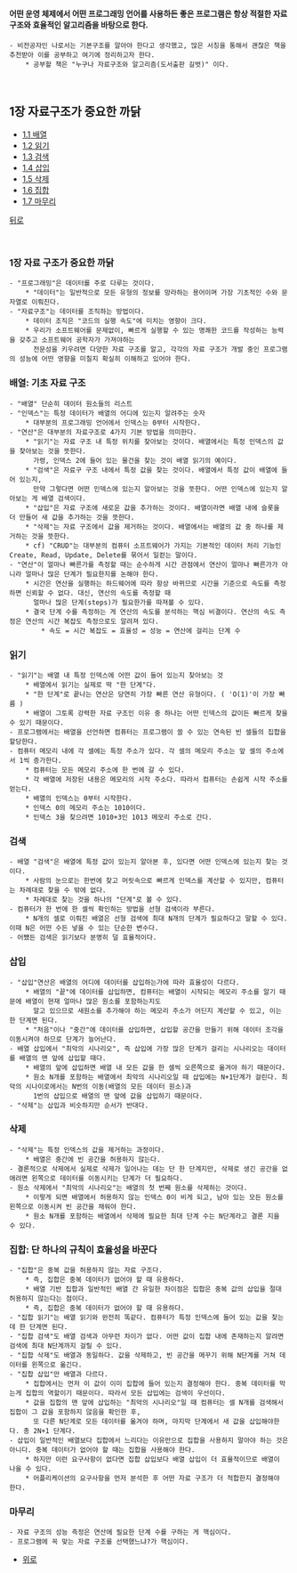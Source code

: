 #### 어떤 운영 체제에서 어떤 프로그래밍 언어를 사용하든 좋은 프로그램은 항상 적절한 자료 구조와 효율적인 알고리즘을 바탕으로 한다. 
	- 비전공자인 나로서는 기본구조를 알아야 한다고 생각했고, 많은 서칭을 통해서 괜찮은 책을 추천받아 이를 공부하고 여기에 정리하고자 한다.
		* 공부할 책은 "누구나 자료구조와 알고리즘(도서출판 길벗)" 이다.

</br>
 
## 1장 자료구조가 중요한 까닭

* [1.1 배열](#배열-기초-자료-구조)
* [1.2 읽기](#읽기)
* [1.3 검색](#검색)
* [1.4 삽입](#삽입)
* [1.5 삭제](#삭제)
* [1.6 집합](#집합-단-하나의-규칙이-효율성을-바꾼다)
* [1.7 마무리](#마무리)

[뒤로](https://github.com/wintryjay/TIL/DataStructure)

</br>

### 1장 자료 구조가 중요한 까닭
	- "프로그래밍"은 데이터를 주로 다루는 것이다.
		* "데이터"는 일반적으로 모든 유형의 정보를 망라하는 용어이며 가장 기초적인 수와 문자열로 이뤄진다.
	- "자료구조"는 데이터를 조직하는 방법이다.
		* 데이터 조직은 "코드의 실행 속도"에 미치는 영향이 크다.
		* 우리가 소프트웨어를 문제없이, 빠르게 실행할 수 있는 명쾌한 코드를 작성하는 능력을 갖추고 소프트웨어 공학자가 가져야하는 
		  전문성을 키우려면 다양한 자료 구조를 알고, 각각의 자료 구조가 개발 중인 프로그램의 성능에 어떤 영향을 미칠지 확실히 이해하고 있어야 한다.

### 배열: 기초 자료 구조
	- "배열" 단순히 데이터 원소들의 리스트
	- "인덱스"는 특정 데이터가 배열의 어디에 있는지 알려주는 숫자
		* 대부분의 프로그래밍 언어에서 인덱스는 0부터 시작한다.
	- "연산"은 대부분의 자료구조로 4가지 기본 방법을 의미한다.
		* "읽기"는 자료 구조 내 특정 위치를 찾아보는 것이다. 배열에서는 특정 인덱스의 값을 찾아보는 것을 뜻한다.
		  가령, 인덱스 2에 들어 있는 물건을 찾는 것이 배열 읽기의 예이다.
		* "검색"은 자료구 구조 내에서 특정 값을 찾는 것이다. 배열에서 특정 값이 배열에 들어 있는지,
		  만약 그렇다면 어떤 인덱스에 있는지 알아보는 것을 뜻한다. 어떤 인덱스에 있는지 알아보는 게 배열 검색이다.
		* "삽입"은 자료 구조에 새로운 값을 추가하는 것이다. 배열이라면 배열 내에 슬롯을 더 만들어 새 값을 추가하는 것을 뜻한다.
		* "삭제"는 자료 구조에서 값을 제거하는 것이다. 배열에서는 배열의 값 중 하나를 제거하는 것을 뜻한다.
		* cf) "CRUD"는 대부분의 컴퓨터 소프트웨어가 가지는 기본적인 데이터 처리 기능인 Create, Read, Update, Delete를 묶어서 일컫는 말이다.
	- "연산"이 얼마나 빠른가를 측정할 때는 순수하게 시간 관점에서 연산이 얼마나 빠른가가 아니라 얼마나 많은 단계가 필요한지를 논해야 한다.
		* 시간은 연산을 실행하는 하드웨어에 따라 항상 바뀌므로 시간을 기준으로 속도를 측정하면 신뢰할 수 없다. 대신, 연산의 속도를 측정할 때
		  얼마나 많은 단계(steps)가 필요한가를 따져볼 수 있다.
		* 결국 단계 수를 측정하는 게 연산의 속도를 분석하는 핵심 비결이다. 연산의 속도 측정은 연산의 시간 복잡도 측정으로도 알려져 있다.
			* 속도 = 시간 복잡도 = 효율성 = 성능 = 연산에 걸리는 단계 수

### 읽기
	- "읽기"는 배열 내 특정 인덱스에 어떤 값이 들어 있는지 찾아보는 것
		* 배열에서 읽기는 실제로 딱 "한 단계"다.
		* "한 단계"로 끝나는 연산은 당연히 가장 빠른 연산 유형이다. ( 'O(1)'이 가장 빠름 )
		* 배열이 그토록 강력한 자료 구조인 이유 중 하나는 어떤 인덱스의 값이든 빠르게 찾을 수 있기 때문이다.
	- 프로그램에서는 배열을 선언하면 컴퓨터는 프로그램이 쓸 수 있는 연속된 빈 셀들의 집합을 할당한다.
	- 컴퓨터 메모리 내에 각 셀에는 특정 주소가 있다. 각 셀의 메모리 주소는 앞 셀의 주소에서 1씩 증가한다.
		* 컴퓨터는 모든 메모리 주소에 한 번에 갈 수 있다.
		* 각 배열에 저장된 내용은 메모리의 시작 주소다. 따라서 컴퓨터는 손쉽게 시작 주소를 얻는다.
		* 배열의 인덱스는 0부터 시작한다.
		* 인덱스 0의 메모리 주소는 1010이다.
		* 인덱스 3을 찾으려면 1010+3인 1013 메모리 주소로 간다.
		
### 검색
	- 배열 "검색"은 배열에 특정 값이 있는지 알아본 후, 있다면 어떤 인덱스에 있는지 찾는 것이다.
		* 사람의 눈으로는 한번에 찾고 머릿속으로 빠르게 인덱스를 계산할 수 있지만, 컴퓨터는 차례대로 찾을 수 밖에 없다.
		* 차례대로 찾는 것을 하나의 "단계"로 볼 수 있다.
	- 컴퓨터가 한 번에 한 셀씩 확인하는 방법을 선형 검색이라 부른다.
		* N개의 셀로 이뤄진 배열은 선형 검색에 최대 N개의 단계가 필요하다고 말할 수 있다. 이때 N은 어떤 수든 넣을 수 있는 단순한 변수다.
	- 어쨌든 검색은 읽기보다 분명히 덜 효율적이다.
	
### 삽입
	- "삽입"연산은 배열의 어디에 데이터를 삽입하는가에 따라 효율성이 다르다.
		* 배열의 "끝"에 데이터를 삽입하면, 컴퓨터는 배열이 시작되는 메모리 주소를 알기 때문에 배열이 현재 얼마나 많은 원소를 포함하는지도
		  알고 있으므로 새원소를 추가해야 하는 메모리 주소가 어딘지 계산할 수 있고, 이는 한 단계면 된다.
		* "처음"이나 "중간"에 데이터를 삽입하면, 삽입할 공간을 만들기 위해 데이터 조각을 이동시켜야 하므로 단계가 늘어난다.
	- 배열 삽입에서 "최악의 시나리오", 즉 삽입에 가장 많은 단계가 걸리는 시나리오는 데이터를 배열의 맨 앞에 삽입할 때다.
		* 배열의 앞에 삽입하면 배열 내 모든 값을 한 셀씩 오른쪽으로 옮겨야 하기 때문이다.
		* 원소 N개를 포함하는 배열에서 최악의 시나리오일 때 삽입에는 N+1단계가 걸린다. 최악의 시나이로에서는 N번의 이동(배열의 모든 데이터 원소)과
		  1번의 삽입으로 배열의 맨 앞에 값을 삽입하기 때문이다.
	- "삭제"는 삽입과 비슷하지만 순서가 반대다.

### 삭제
	- "삭제"는 특정 인덱스의 값을 제거하는 과정이다.
		* 배열은 중간에 빈 공간을 허용하지 않는다.
	- 결론적으로 삭제에서 실제로 삭제가 일어나는 데는 단 한 단계지만, 삭제로 생긴 공간을 없애려면 왼쪽으로 데이터를 이동시키는 단계가 더 필요하다.
	- 원소 삭제에서 "최악의 시나리오"는 배열의 첫 번째 원소를 삭제하는 것이다.
		* 이렇게 되면 배열에서 허용하지 않는 인덱스 0이 비게 되고, 남아 있는 모든 원소를 왼쪽으로 이동시켜 빈 공간을 채워야 한다.
		* 원소 N개를 포함하는 배열에서 삭제에 필요한 최대 단계 수는 N단계라고 결론 지을 수 있다.
		
### 집합: 단 하나의 규칙이 효율성을 바꾼다
	- "집합"은 중복 값을 허용하지 않는 자료 구조다.
		* 즉, 집합은 중복 데이터가 없어야 할 때 유용하다.
		* 배열 기반 집합과 일반적인 배열 간 유일한 차이점은 집합은 중복 값의 삽입을 절대 허용하지 않는다는 점이다.
		* 즉, 집합은 중복 데이터가 없어야 할 때 유용하다.
	- "집합 읽기"는 배열 읽기와 완전히 똑같다. 컴퓨터가 특정 인덱스에 들어 있는 값을 찾는 데 한 단계면 된다.
	- "집합 검색"도 배열 검색과 아무런 차이가 없다. 어떤 값이 집합 내에 존재하는지 알려면 검색에 최대 N단계까지 걸릴 수 있다.
	- "집합 삭제"도 배열과 동일하다. 값을 삭제하고, 빈 공간을 메꾸기 위해 N단계를 거쳐 데이터를 왼쪽으로 옮긴다.
	- "집합 삽입"만 배열과 다르다.
		* 집합에서는 먼저 이 값이 이미 집합에 들어 있는지 결정해야 한다. 중복 데이터를 막는게 집합의 역할이기 때문이다. 따라서 모든 삽입에는 검색이 우선이다.
		* 값을 집합의 맨 앞에 삽입하는 "최악의 시나리오"일 때 컴퓨터는 셀 N개를 검색해서 집합이 그 값을 포함하지 않음을 확인한 후,
		  또 다른 N단계로 모든 데이터를 옮겨야 하며, 마지막 단계에서 새 값을 삽입해야한다. 총 2N+1 단계다.
	- 삽입이 일반적인 배열보다 집합에서 느리다는 이유만으로 집합을 사용하지 말아야 하는 것은 아니다. 중복 데이터가 없어야 할 때는 집합을 사용해야 한다.
		* 하지만 이런 요구사항이 없다면 집합 삽입보다 배열 삽입이 더 효율적이므로 배열이 나을 수 있다.
		* 어플리케이션의 요구사항을 먼저 분석한 후 어떤 자료 구조가 더 적합한지 결정해야 한다.
		
### 마무리
	- 자료 구조의 성능 측정은 연산에 필요한 단계 수를 구하는 게 핵심이다.
	- 프로그램에 꼭 맞는 자료 구조를 선택했느냐?가 핵심이다.
	
* [위로](#1장-자료-구조가-중요한-까닭)
	
